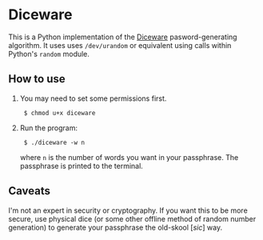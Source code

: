 Diceware
========

This is a Python implementation of the [Diceware](http://world.std.com/~reinhold/diceware.html) pasword-generating algorithm. It uses uses `/dev/urandom` or
equivalent using calls within Python's `random` module.

How to use
----------

1. You may need to set some permissions first.

        $ chmod u+x diceware

2. Run the program:

        $ ./diceware -w n

    where `n` is the number of words you want in your passphrase. The passphrase is printed to the terminal.

Caveats
-------

I'm not an expert in security or cryptography. If you want this to be more secure, use physical dice (or some other offline method of random number generation) to generate your passphrase the old-skool [_sic_] way.

